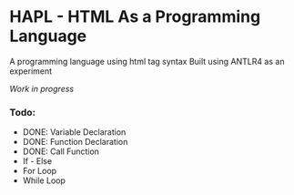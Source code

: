 # HAPL - HTML As a Programming Language
A programming language using html tag syntax
Built using ANTLR4 as an experiment 

*Work in progress*

### Todo:
<ul>
  <li>DONE: Variable Declaration</li>
  <li>DONE: Function Declaration</li>
  <li>DONE: Call Function</li>
  <li>If - Else</li>
  <li>For Loop </li>
  <li>While Loop </li>
</ul>

